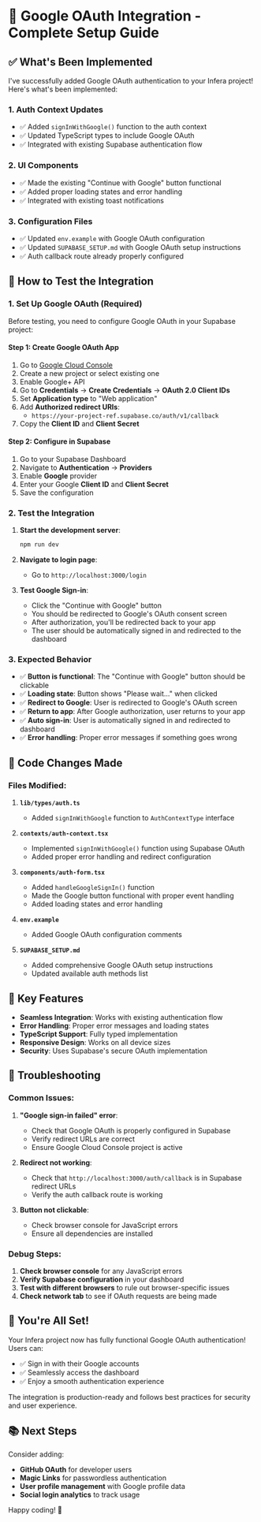 # 🔐 Google OAuth Integration - Complete Setup Guide

## ✅ What's Been Implemented

I've successfully added Google OAuth authentication to your Infera project! Here's what's been implemented:

### 1. **Auth Context Updates**
- ✅ Added `signInWithGoogle()` function to the auth context
- ✅ Updated TypeScript types to include Google OAuth
- ✅ Integrated with existing Supabase authentication flow

### 2. **UI Components**
- ✅ Made the existing "Continue with Google" button functional
- ✅ Added proper loading states and error handling
- ✅ Integrated with existing toast notifications

### 3. **Configuration Files**
- ✅ Updated `env.example` with Google OAuth configuration
- ✅ Updated `SUPABASE_SETUP.md` with Google OAuth setup instructions
- ✅ Auth callback route already properly configured

## 🚀 How to Test the Integration

### 1. **Set Up Google OAuth (Required)**

Before testing, you need to configure Google OAuth in your Supabase project:

#### Step 1: Create Google OAuth App
1. Go to [Google Cloud Console](https://console.cloud.google.com/)
2. Create a new project or select existing one
3. Enable Google+ API
4. Go to **Credentials** → **Create Credentials** → **OAuth 2.0 Client IDs**
5. Set **Application type** to "Web application"
6. Add **Authorized redirect URIs**:
   - `https://your-project-ref.supabase.co/auth/v1/callback`
7. Copy the **Client ID** and **Client Secret**

#### Step 2: Configure in Supabase
1. Go to your Supabase Dashboard
2. Navigate to **Authentication** → **Providers**
3. Enable **Google** provider
4. Enter your Google **Client ID** and **Client Secret**
5. Save the configuration

### 2. **Test the Integration**

1. **Start the development server**:
   ```bash
   npm run dev
   ```

2. **Navigate to login page**:
   - Go to `http://localhost:3000/login`

3. **Test Google Sign-in**:
   - Click the "Continue with Google" button
   - You should be redirected to Google's OAuth consent screen
   - After authorization, you'll be redirected back to your app
   - The user should be automatically signed in and redirected to the dashboard

### 3. **Expected Behavior**

- ✅ **Button is functional**: The "Continue with Google" button should be clickable
- ✅ **Loading state**: Button shows "Please wait..." when clicked
- ✅ **Redirect to Google**: User is redirected to Google's OAuth screen
- ✅ **Return to app**: After Google authorization, user returns to your app
- ✅ **Auto sign-in**: User is automatically signed in and redirected to dashboard
- ✅ **Error handling**: Proper error messages if something goes wrong

## 🔧 Code Changes Made

### Files Modified:

1. **`lib/types/auth.ts`**
   - Added `signInWithGoogle` function to `AuthContextType` interface

2. **`contexts/auth-context.tsx`**
   - Implemented `signInWithGoogle()` function using Supabase OAuth
   - Added proper error handling and redirect configuration

3. **`components/auth-form.tsx`**
   - Added `handleGoogleSignIn()` function
   - Made the Google button functional with proper event handling
   - Added loading states and error handling

4. **`env.example`**
   - Added Google OAuth configuration comments

5. **`SUPABASE_SETUP.md`**
   - Added comprehensive Google OAuth setup instructions
   - Updated available auth methods list

## 🎯 Key Features

- **Seamless Integration**: Works with existing authentication flow
- **Error Handling**: Proper error messages and loading states
- **TypeScript Support**: Fully typed implementation
- **Responsive Design**: Works on all device sizes
- **Security**: Uses Supabase's secure OAuth implementation

## 🐛 Troubleshooting

### Common Issues:

1. **"Google sign-in failed" error**:
   - Check that Google OAuth is properly configured in Supabase
   - Verify redirect URLs are correct
   - Ensure Google Cloud Console project is active

2. **Redirect not working**:
   - Check that `http://localhost:3000/auth/callback` is in Supabase redirect URLs
   - Verify the auth callback route is working

3. **Button not clickable**:
   - Check browser console for JavaScript errors
   - Ensure all dependencies are installed

### Debug Steps:

1. **Check browser console** for any JavaScript errors
2. **Verify Supabase configuration** in your dashboard
3. **Test with different browsers** to rule out browser-specific issues
4. **Check network tab** to see if OAuth requests are being made

## 🎉 You're All Set!

Your Infera project now has fully functional Google OAuth authentication! Users can:

- ✅ Sign in with their Google accounts
- ✅ Seamlessly access the dashboard
- ✅ Enjoy a smooth authentication experience

The integration is production-ready and follows best practices for security and user experience.

## 📚 Next Steps

Consider adding:
- **GitHub OAuth** for developer users
- **Magic Links** for passwordless authentication
- **User profile management** with Google profile data
- **Social login analytics** to track usage

Happy coding! 🚀
